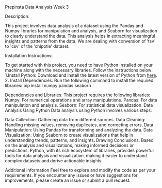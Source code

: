 Prepinsta Data Analysis Week 3

Description:

This project involves data analysis of a dataset using the Pandas and Numpy libraries for manipulation and analysis, and Seaborn for visualization to clearly understand the data. This analysis helps in extracting meaningful insights and patterns from the data. We are dealing with conversion of 'tsv' to 'csv' of the 'chipotle' dataset.

Installation Instructions:

To get started with this project, you need to have Python installed on your machine along with the necessary libraries. Follow the instructions below:
1.Install Python: Download and install the latest version of Python from [here](https://www.python.org/downloads/).
2. Install Dependencies: Run the following command to install the required libraries:
  pip install numpy pandas seaborn

Dependencies and Libraries:
This project requires the following libraries:
Numpy: For numerical operations and array manipulations.
Pandas: For data manipulation and analysis.
Seaborn: For statistical data visualization.
Data Analysis Using Python
Data analysis using Python involves various steps:

Data Collection: Gathering data from different sources.
Data Cleaning: Handling missing values, removing duplicates, and correcting errors.
Data Manipulation: Using Pandas for transforming and analyzing the data.
Data Visualization: Using Seaborn to create visualizations that help in understanding trends, patterns, and insights.
Drawing Conclusions: Based on the analysis and visualizations, making informed decisions or predictions.
Python, with its rich ecosystem of libraries, provides powerful tools for data analysis and visualization, making it easier to understand complex datasets and derive actionable insights.

Additional Information
Feel free to explore and modify the code as per your requirements. If you encounter any issues or have suggestions for improvements, please create an issue or submit a pull request.
